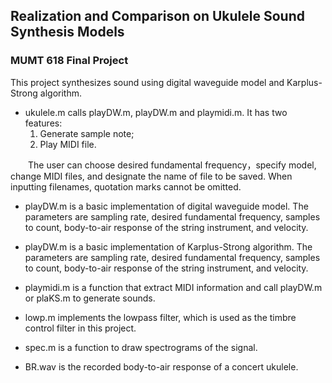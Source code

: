 ## Realization and Comparison on Ukulele Sound Synthesis Models
### MUMT 618 Final Project

This project synthesizes sound using digital waveguide model and Karplus-Strong algorithm.

- ukulele.m calls playDW.m, playDW.m and playmidi.m. It has two features:
  1. Generate sample note;
  2. Play MIDI file.  
  
&emsp;&emsp;The user can choose desired fundamental frequency，specify model, change MIDI files, and designate the name of file to be saved.
When inputting filenames, quotation marks cannot be omitted.

- playDW.m is a basic implementation of digital waveguide model. The parameters are sampling rate, desired fundamental frequency, samples to count, body-to-air response of the string instrument, and velocity.

- playDW.m is a basic implementation of Karplus-Strong algorithm. The parameters are sampling rate, desired fundamental frequency, samples to count, body-to-air response of the string instrument, and velocity.

- playmidi.m is a function that extract MIDI information and call playDW.m or plaKS.m to generate sounds.

- lowp.m implements the lowpass filter, which is used as the timbre control filter in this project.

- spec.m is a function to draw spectrograms of the signal.

- BR.wav is the recorded body-to-air response of a concert ukulele.
